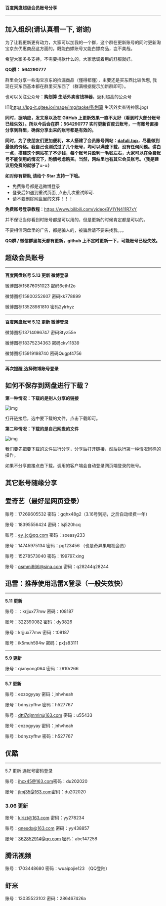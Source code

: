 **百度网盘超级会员账号分享**

----

## 加入组织(请认真看一下, 谢谢)

为了让我更新更有动力，大家可以加我的一个群，这个群在更新账号的同时更新淘宝京东优惠商品这方面的，既能白嫖账号又能白嫖商品，岂不美哉。

希望大家多多支持，不需要捐款什么的，大家低调着用的舒服就好。

**QQ群： 564290777**

群里会分享一些淘宝京东的捡漏商品（懂得都懂），主要还是买东西比较优惠, 我现在买东西基本都在群里买东西了（群满根据提示加新群即可）。

也可以关注公众号：**购划算 生活外卖省钱神器**，返利超高的公众号

![](https://lpg-it.gitee.io/image/img/taoke/购划算 生活外卖省钱神器.jpg)

**同时，据响应，发文章以及在 GitHub 上更新效果一直不太好（看到时大部分账号已经失效）。所以今后会在群：564290777 实时更新百度云账号，一有账号直接分享到群里，确保分享出来的账号都是有效的。**

**同时，为了使朋友们更加便利，本人搭建了会员账号网站：[dafuli.top](https://dafuli.top)，尽量做到最低的价格。我自己也测试过了几个账号，均可以满速下载，没有任何问题。讲白一点，搭建这个网站花了不少钱，每个账号只盈利一毛钱左右，大家可以在免费账号不能使用的情况下，酌情考虑购买。当然，网站里也有其它会员账号。（我是建议用免费的就够了=-=）**

**如对你有帮助,请给个 Star 支持一下哦。**

- 免费账号都是选微博登录
- 登录后如遇到重试页面, 点击几次重试即可.
- 请不要删除网盘里的文件！！！

**免费账号登录教程**：https://www.bilibili.com/video/BV1YN411R7xY

并不保证当你看到时账号都是可以用的，但是更新的时候肯定都是可以的。

不要相信网盘里的广告，都是骗人的，被骗后请不要来找我。。。

**QQ群 / 微信群里每天都有更新，github 上不定时更新一下，可能账号已经失效。**

## 超级会员账号

------

**百度网盘账号    5.13 更新    微博登录**

微博图标15876051023  密码6ethf2o

微博图标15800252607  密码kk778899

微博图标13528981810  密码2ylrhyz

----

**百度网盘账号    5.12 更新    微博登录**

微博图标13714096747  密码8tyz55e

微博图标18375234363	密码ckv11839

微博图标15919198740  密码Qugpf4756

----

**再次提醒,选择微博账号登录**

## 如何不保存到网盘进行下载？

**第一种情况：下载的是别人分享的链接**

![img](https://qqadapt.qpic.cn/txdocpic/0/2ac2ab5331e328b03ae95fb37693c708/0?w=1920&h=941)            

打开链接后，选中要下载的文件，点击下载即可。

**第二种情况：下载的是自己网盘的文件**

![img](https://qqadapt.qpic.cn/txdocpic/0/9e3ff7ba87baead4f84d92c1ae7b81de/0?w=1920&h=946)            

我们要先把要下载的文件进行分享，分享后打开链接，然后执行第一种情况同样的操作。

如果不分享直接点击下载，调用的客户端会自动登录网页端登录的账号。

## 其它账号随缘分享

## 爱奇艺（最好是网页登录）

账号：17269605532  密码：gqhx48g2（3.16号到期，之后自动续费一年）

账号：18395556424  密码：lsj520hcq

账号：ey_jc@qq.com  密码：soeasy233

账号：14745975134  密码：pg123456  （也是奇异果电视会员）

账号：15278573040  密码：199797.xing

账号：osmmi866@sina.com  密码：q28244q28244

## 迅雷：推荐使用迅雷X登录（一般失效快）

------

**5.11 更新**

账号：：krjjux77mw    密码：t08187

账号：322390082    密码：dy3826

账号：krjjux77mw    密码：t08187

账号：ik5muh594w    密码：px]s83111

------

**5.9 更新**

账号：qianyong064    密码：z910r266

------

**5.7 更新**

账号：eozogyyay    密码：jnhvheah

账号：bdnyzyfhw    密码：h527767

账号：[dtti7djmmlr@163.com](dtti7djmmlr@163.com)    密码：u55433

账号：eozogyyay    密码：jnhvheah

账号：bdnyzyfhw    密码：h527767

## 优酷

------

5.7 更新  选账号密码登录

账号：[ihcx45@163.com](ihcx45@163.com)密码：du202020

账号：[jlmj35@163.com](jlmj35@163.com)密码：du202020

### 3.06 更新

账号：kirizt@163.com  密码：yy278234

账号：qnesdx@163.com  密码：yy438857


账号：362852914@qq.com  密码：abc147258

## 腾讯视频

账号：1703448680  密码：wuaipojie123  （QQ登陆）

## 虾米

账号：13035523102  密码：286467426a